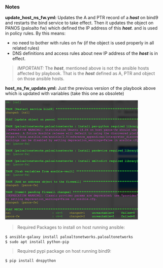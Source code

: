 ### Notes

**update_host_ns_fw.yml:** Updates the A and PTR record of a **_host_** on bind9 and restarts
the bind service to take effect. Then it updates the object on PANOS (paloalto fw)
which defined the IP address of this **_host_**. and is used in policy rules. By this means:
- no need to bother with rules on fw (if the object is used properly in all related rules)
- DNS definitions and access rules about new IP address of the **_host_** is in effect.

> _IMPORTANT:_ The **_host_**, mentioned above is not the ansible hosts affected by playbook. That is
the **_host_** defined as A, PTR and object on those ansible hosts.

**host_ns_fw_update.yml:** Just the previous version of the playbook above which is updated
with variables (take this one as obsolete)

![update_host_ns_fw.yml playbook in action](./update_host_ns_fw.png)

> Required Packages to install on host running ansible:
```
$ ansible-galaxy install paloaltonetworks.paloaltonetworks
$ sudo apt install python-pip
```

> Required pypi package on host running bind9:
```
$ pip install dnspython
```
